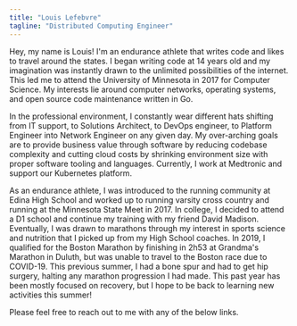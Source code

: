 ```yaml
---
title: "Louis Lefebvre"
tagline: "Distributed Computing Engineer"
---
```


Hey, my name is Louis! I'm an endurance athlete that writes code and likes to travel around the states. I began writing code at 14 years old and my imagination was instantly drawn to the unlimited possibilities of the internet. This led me to attend the University of Minnesota in 2017 for Computer Science. My interests lie around computer networks, operating systems, and open source code maintenance written in Go. 

In the professional environment, I constantly wear different hats shifting from IT support, to Solutions Architect, to DevOps engineer, to Platform Engineer into Network Engineer on any given day. My over-arching goals are to provide business value through software by reducing codebase complexity and cutting cloud costs by shrinking environment size with proper software tooling and languages. Currently, I work at Medtronic and support our Kubernetes platform.

As an endurance athlete, I was introduced to the running community at Edina High School and worked up to running varsity cross country and running at the Minnesota State Meet in 2017. In college, I decided to attend a D1 school and continue my training with my friend David Madison. Eventually, I was drawn to marathons through my interest in sports science and nutrition that I picked up from my High School coaches. In 2019, I qualified for the Boston Marathon by finishing in 2h53 at Grandma's Marathon in Duluth, but was unable to travel to the Boston race due to COVID-19. This previous summer, I had a bone spur and had to get hip surgery, halting any marathon progression I had made. This past year has been mostly focused on recovery, but I hope to be back to learning new activities this summer! 

Please feel free to reach out to me with any of the below links.

<!-- Automation can provide lots of value to engineers by abstracting some of the complexity from each task, in order to bring the barrier for entry down. This reduces the need for large amounts of high-talent engineers and increases job satisfaction to reduce stress and increase focus on the code being written. With intelligent CI/CD solutions and a push for increased local development with the prominence in container technology, developers can shrink their feedback loop in order to increase deliverable deployment speed without sacrificing quality. -->